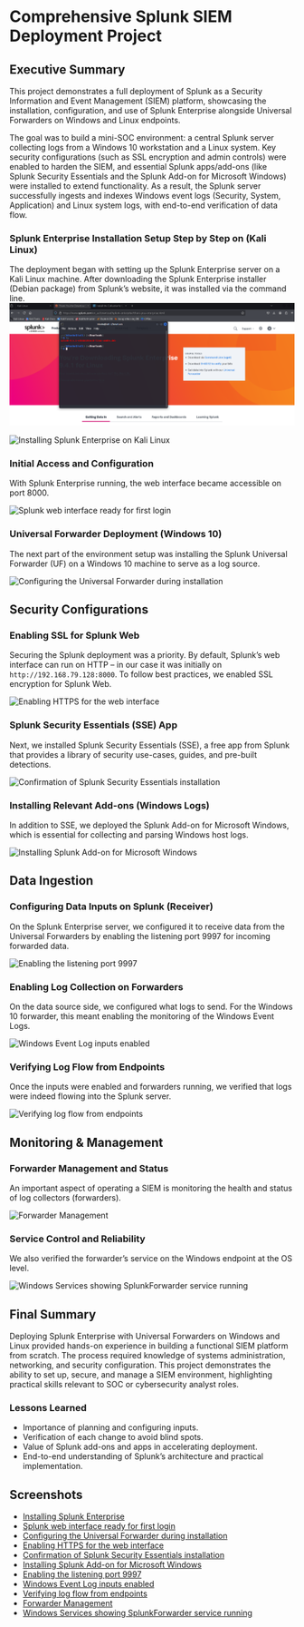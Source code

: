 # Comprehensive Splunk SIEM Deployment Project

## Executive Summary
This project demonstrates a full deployment of Splunk as a Security Information and Event Management (SIEM) platform, showcasing the installation, configuration, and use of Splunk Enterprise alongside Universal Forwarders on Windows and Linux endpoints.

The goal was to build a mini-SOC environment: a central Splunk server collecting logs from a Windows 10 workstation and a Linux system. Key security configurations (such as SSL encryption and admin controls) were enabled to harden the SIEM, and essential Splunk apps/add-ons (like Splunk Security Essentials and the Splunk Add-on for Microsoft Windows) were installed to extend functionality. As a result, the Splunk server successfully ingests and indexes Windows event logs (Security, System, Application) and Linux system logs, with end-to-end verification of data flow.

### Splunk Enterprise Installation Setup Step by Step on (Kali Linux)
The deployment began with setting up the Splunk Enterprise server on a Kali Linux machine. After downloading the Splunk Enterprise installer (Debian package) from Splunk’s website, it was installed via the command line.
![image_alt](https://github.com/bikasha49/SIEM-Deployment-Project/blob/bc8e634c9eafe21f92e9744cf6f915283c6cdd39/1%20.png)


![Installing Splunk Enterprise on Kali Linux](screenshots/splunk_installation.png)

### Initial Access and Configuration
With Splunk Enterprise running, the web interface became accessible on port 8000.

![Splunk web interface ready for first login](screenshots/splunk_web_interface.png)

### Universal Forwarder Deployment (Windows 10)
The next part of the environment setup was installing the Splunk Universal Forwarder (UF) on a Windows 10 machine to serve as a log source.

![Configuring the Universal Forwarder during installation](screenshots/uf_configuration.png)

## Security Configurations

### Enabling SSL for Splunk Web
Securing the Splunk deployment was a priority. By default, Splunk’s web interface can run on HTTP – in our case it was initially on `http://192.168.79.128:8000`. To follow best practices, we enabled SSL encryption for Splunk Web.

![Enabling HTTPS for the web interface](screenshots/enable_https.png)

### Splunk Security Essentials (SSE) App
Next, we installed Splunk Security Essentials (SSE), a free app from Splunk that provides a library of security use-cases, guides, and pre-built detections.

![Confirmation of Splunk Security Essentials installation](screenshots/sse_installation.png)

### Installing Relevant Add-ons (Windows Logs)
In addition to SSE, we deployed the Splunk Add-on for Microsoft Windows, which is essential for collecting and parsing Windows host logs.

![Installing Splunk Add-on for Microsoft Windows](screenshots/windows_addon_installation.png)

## Data Ingestion

### Configuring Data Inputs on Splunk (Receiver)
On the Splunk Enterprise server, we configured it to receive data from the Universal Forwarders by enabling the listening port 9997 for incoming forwarded data.

![Enabling the listening port 9997](screenshots/enable_listening_port.png)

### Enabling Log Collection on Forwarders
On the data source side, we configured what logs to send. For the Windows 10 forwarder, this meant enabling the monitoring of the Windows Event Logs.

![Windows Event Log inputs enabled](screenshots/windows_event_log_inputs.png)

### Verifying Log Flow from Endpoints
Once the inputs were enabled and forwarders running, we verified that logs were indeed flowing into the Splunk server.

![Verifying log flow from endpoints](screenshots/log_flow_verification.png)

## Monitoring & Management

### Forwarder Management and Status
An important aspect of operating a SIEM is monitoring the health and status of log collectors (forwarders).

![Forwarder Management](screenshots/forwarder_management.png)

### Service Control and Reliability
We also verified the forwarder’s service on the Windows endpoint at the OS level.

![Windows Services showing SplunkForwarder service running](screenshots/windows_services.png)

## Final Summary
Deploying Splunk Enterprise with Universal Forwarders on Windows and Linux provided hands-on experience in building a functional SIEM platform from scratch. The process required knowledge of systems administration, networking, and security configuration. This project demonstrates the ability to set up, secure, and manage a SIEM environment, highlighting practical skills relevant to SOC or cybersecurity analyst roles.

### Lessons Learned
- Importance of planning and configuring inputs.
- Verification of each change to avoid blind spots.
- Value of Splunk add-ons and apps in accelerating deployment.
- End-to-end understanding of Splunk’s architecture and practical implementation.

## Screenshots
- [Installing Splunk Enterprise](screenshots/splunk_installation.png)
- [Splunk web interface ready for first login](screenshots/splunk_web_interface.png)
- [Configuring the Universal Forwarder during installation](screenshots/uf_configuration.png)
- [Enabling HTTPS for the web interface](screenshots/enable_https.png)
- [Confirmation of Splunk Security Essentials installation](screenshots/sse_installation.png)
- [Installing Splunk Add-on for Microsoft Windows](screenshots/windows_addon_installation.png)
- [Enabling the listening port 9997](screenshots/enable_listening_port.png)
- [Windows Event Log inputs enabled](screenshots/windows_event_log_inputs.png)
- [Verifying log flow from endpoints](screenshots/log_flow_verification.png)
- [Forwarder Management](screenshots/forwarder_management.png)
- [Windows Services showing SplunkForwarder service running](screenshots/windows_services.png)
